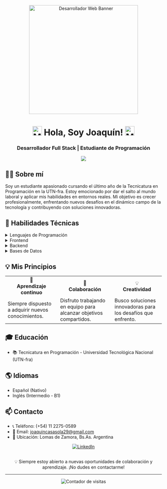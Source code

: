 <div align="center">
  <img src="https://i.giphy.com/media/v1.Y2lkPTc5MGI3NjExbGx6aGJjbzdmNWtzenMxODlrcmd2cDRjaWhnbGtoMXZhdjI0MzZ3cyZlcD12MV9pbnRlcm5hbF9naWZfYnlfaWQmY3Q9cw/f7omQNmgiyjj5sffvZ/giphy.gif" width="350" alt="Desarrollador Web Banner">
</div>

<h1 align="center">
  <img src="https://media.giphy.com/media/hvRJCLFzcasrR4ia7z/giphy.gif" width="30px" alt="Mano saludando">
  Hola, Soy Joaquín!
  <img src="https://media.giphy.com/media/hvRJCLFzcasrR4ia7z/giphy.gif" width="30px" alt="Mano saludando">
</h1>

<h3 align="center">Desarrollador Full Stack | Estudiante de Programación</h3>

<p align="center">
  <img src="https://readme-typing-svg.herokuapp.com/?lines=Apasionado+por+el+código;Creativo+y+colaborativo;Aprendiendo+constantemente&center=true&width=380&height=50">
</p>

## 👨‍💻 Sobre mí
Soy un estudiante apasionado cursando el último año de la Tecnicatura en Programación en la UTN-fra. Estoy emocionado por dar el salto al mundo laboral y aplicar mis habilidades en entornos reales. Mi objetivo es crecer profesionalmente, enfrentando nuevos desafíos en el dinámico campo de la tecnología y contribuyendo con soluciones innovadoras.

## 🚀 Habilidades Técnicas
<details>
  <summary>Lenguajes de Programación</summary>
  
  ![JavaScript](https://img.shields.io/badge/-JavaScript-F7DF1E?style=for-the-badge&logo=javascript&logoColor=black)
  ![Python](https://img.shields.io/badge/-Python-3776AB?style=for-the-badge&logo=python&logoColor=white)
  ![C#](https://img.shields.io/badge/-C%23-239120?style=for-the-badge&logo=c-sharp&logoColor=white)
  ![PHP](https://img.shields.io/badge/-PHP-777BB4?style=for-the-badge&logo=php&logoColor=white)
</details>

<details>
  <summary>Frontend</summary>
  
  ![HTML5](https://img.shields.io/badge/-HTML5-E34F26?style=for-the-badge&logo=html5&logoColor=white)
  ![CSS3](https://img.shields.io/badge/-CSS3-1572B6?style=for-the-badge&logo=css3&logoColor=white)
  ![React](https://img.shields.io/badge/-React-61DAFB?style=for-the-badge&logo=react&logoColor=black)
  ![Tailwind CSS](https://img.shields.io/badge/-Tailwind_CSS-38B2AC?style=for-the-badge&logo=tailwind-css&logoColor=white)
  ![Bootstrap](https://img.shields.io/badge/-Bootstrap-7952B3?style=for-the-badge&logo=bootstrap&logoColor=white)
</details>

<details>
  <summary>Backend</summary>
  
  ![Node.js](https://img.shields.io/badge/-Node.js-339933?style=for-the-badge&logo=node.js&logoColor=white)
  ![.NET](https://img.shields.io/badge/-.NET-512BD4?style=for-the-badge&logo=.net&logoColor=white)
</details>

<details>
  <summary>Bases de Datos</summary>
  
  ![SQL](https://img.shields.io/badge/-SQL-4479A1?style=for-the-badge&logo=mysql&logoColor=white)
  ![SQL Server](https://img.shields.io/badge/-SQL_Server-CC2927?style=for-the-badge&logo=microsoft-sql-server&logoColor=white)
</details>

## 💡 Mis Principios
<table>
  <tr>
    <td align="center">🧠<br><b>Aprendizaje continuo</b></td>
    <td align="center">🤝<br><b>Colaboración</b></td>
    <td align="center">💡<br><b>Creatividad</b></td>
  </tr>
  <tr>
    <td>Siempre dispuesto a adquirir nuevos conocimientos.</td>
    <td>Disfruto trabajando en equipo para alcanzar objetivos compartidos.</td>
    <td>Busco soluciones innovadoras para los desafíos que enfrento.</td>
  </tr>
</table>

## 🎓 Educación
- 📚 Tecnicatura en Programación - Universidad Tecnológica Nacional (UTN-fra)

## 🌎 Idiomas
- Español (Nativo)
- Inglés (Intermedio - B1)

## 📫 Contacto
- 📞 Teléfono: (+54) 11 2275-0589
- 📧 Email: joaquincasasola29@gmail.com
- 📍 Ubicación: Lomas de Zamora, Bs.As. Argentina

<div align="center">
  <a href="https://www.linkedin.com/in/joaquincasasola" target="_blank">
    <img src="https://img.shields.io/badge/LinkedIn-0077B5?style=for-the-badge&logo=linkedin&logoColor=white" alt="LinkedIn"/>
  </a>
</div>

<br>

<p align="center">
  💡 Siempre estoy abierto a nuevas oportunidades de colaboración y aprendizaje. ¡No dudes en contactarme!
</p>

---

<p align="center">
  <img src="https://komarev.com/ghpvc/?username=JoacoCasasola&label=Visitas&color=blue&style=flat" alt="Contador de visitas" />
</p>
